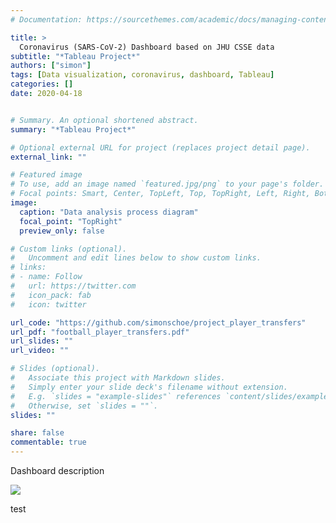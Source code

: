 ```yaml
---
# Documentation: https://sourcethemes.com/academic/docs/managing-content/

title: >
  Coronavirus (SARS-CoV-2) Dashboard based on JHU CSSE data
subtitle: "*Tableau Project*"
authors: ["simon"]
tags: [Data visualization, coronavirus, dashboard, Tableau]
categories: []
date: 2020-04-18


# Summary. An optional shortened abstract.
summary: "*Tableau Project*"

# Optional external URL for project (replaces project detail page).
external_link: ""

# Featured image
# To use, add an image named `featured.jpg/png` to your page's folder.
# Focal points: Smart, Center, TopLeft, Top, TopRight, Left, Right, BottomLeft, Bottom, BottomRight.
image:
  caption: "Data analysis process diagram"
  focal_point: "TopRight"
  preview_only: false

# Custom links (optional).
#   Uncomment and edit lines below to show custom links.
# links:
# - name: Follow
#   url: https://twitter.com
#   icon_pack: fab
#   icon: twitter

url_code: "https://github.com/simonschoe/project_player_transfers"
url_pdf: "football_player_transfers.pdf"
url_slides: ""
url_video: ""

# Slides (optional).
#   Associate this project with Markdown slides.
#   Simply enter your slide deck's filename without extension.
#   E.g. `slides = "example-slides"` references `content/slides/example-slides.md`.
#   Otherwise, set `slides = ""`.
slides: ""

share: false
commentable: true 
---
```


Dashboard description


<div class='tableauPlaceholder' id='viz1587674080681' style='position: relative'><noscript><a href='https:&#47;&#47;simonschoe.rbind.io&#47;project&#47;coronavirus_dashboard&#47;'><img alt=' ' src='https:&#47;&#47;public.tableau.com&#47;static&#47;images&#47;SA&#47;SARS-CoV-2Dashboard_15872319731490&#47;Global&#47;1_rss.png' style='border: none' /></a></noscript><object class='tableauViz'  style='display:none;'><param name='host_url' value='https%3A%2F%2Fpublic.tableau.com%2F' /> <param name='embed_code_version' value='3' /> <param name='site_root' value='' /><param name='name' value='SARS-CoV-2Dashboard_15872319731490&#47;Global' /><param name='tabs' value='no' /><param name='toolbar' value='yes' /><param name='static_image' value='https:&#47;&#47;public.tableau.com&#47;static&#47;images&#47;SA&#47;SARS-CoV-2Dashboard_15872319731490&#47;Global&#47;1.png' /> <param name='animate_transition' value='yes' /><param name='display_static_image' value='yes' /><param name='display_spinner' value='yes' /><param name='display_overlay' value='yes' /><param name='display_count' value='yes' /></object></div>                <script type='text/javascript'>                    var divElement = document.getElementById('viz1587674080681');                    var vizElement = divElement.getElementsByTagName('object')[0];                    if ( divElement.offsetWidth > 800 ) { vizElement.style.width='1600px';vizElement.style.height='827px';} else if ( divElement.offsetWidth > 500 ) { vizElement.style.width='1600px';vizElement.style.height='827px';} else { vizElement.style.width='100%';vizElement.style.height='3627px';}                     var scriptElement = document.createElement('script');                    scriptElement.src = 'https://public.tableau.com/javascripts/api/viz_v1.js';                    vizElement.parentNode.insertBefore(scriptElement, vizElement);                </script>


test
